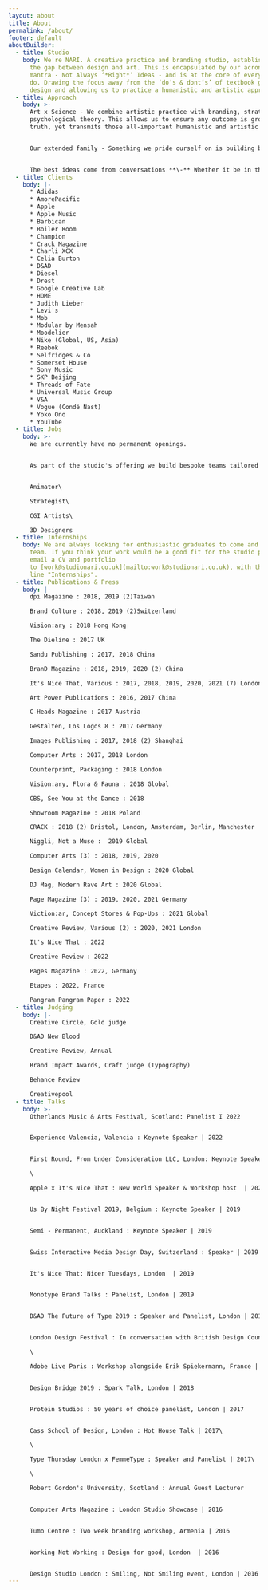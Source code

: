 ```yaml
---
layout: about
title: About
permalink: /about/
footer: default
aboutBuilder:
  - title: Studio
    body: We're NARI. A creative practice and branding studio, established to bridge
      the gap between design and art. This is encapsulated by our acronymised
      mantra - Not Always ‘*Right*’ Ideas - and is at the core of everything we
      do. Drawing the focus away from the ‘do’s & dont’s’ of textbook graphic
      design and allowing us to practice a humanistic and artistic approach.
  - title: Approach
    body: >-
      Art x Science - We combine artistic practice with branding, strategic and
      psychological theory. This allows us to ensure any outcome is grounded in
      truth, yet transmits those all-important humanistic and artistic values. 


      Our extended family - Something we pride ourself on is building bespoke teams for every project from our growing network of multi-disciplinary creatives. This ensures we have the right people on the right job and teams comprising of the most talented creatives in the industry


      The best ideas come from conversations **\-** Whether it be in the form of workshops with our clients or internal sprints within our team, we try and structure our projects in a way that we can have as many of these moments as possible.
  - title: Clients
    body: |-
      * Adidas
      * AmorePacific
      * Apple
      * Apple Music
      * Barbican
      * Boiler Room
      * Champion
      * Crack Magazine
      * Charli XCX
      * Celia Burton
      * D&AD
      * Diesel
      * Drest
      * Google Creative Lab
      * HOME
      * Judith Lieber
      * Levi's
      * Mob
      * Modular by Mensah
      * Moodelier
      * Nike (Global, US, Asia)
      * Reebok
      * Selfridges & Co
      * Somerset House
      * Sony Music
      * SKP Beijing
      * Threads of Fate
      * Universal Music Group
      * V&A
      * Vogue (Condé Nast)
      * Yoko Ono
      * YouTube
  - title: Jobs
    body: >-
      We are currently have no permanent openings.


      As part of the studio's offering we build bespoke teams tailored to the client and project, this means we are constantly looking for new partners to collaborate with. If you think your work, enthusiasm, and interest align with what we do at NARI please send your CV and Portfolio to [work@studionari.co.uk](mailto:work@studionari.co.uk), with the subject line "Freelance Position - Your title". We are looking for the following freelance positions;


      Animator\

      Strategist\

      CGI Artists\

      3D Designers
  - title: Internships
    body: We are always looking for enthusiastic graduates to come and work with the
      team. If you think your work would be a good fit for the studio please
      email a CV and portfolio
      to [work@studionari.co.uk](mailto:work@studionari.co.uk), with the subject
      line "Internships".
  - title: Publications & Press
    body: |-
      dpi Magazine : 2018, 2019 (2)Taiwan

      Brand Culture : 2018, 2019 (2)Switzerland

      Vision:ary : 2018 Hong Kong

      The Dieline : 2017 UK

      Sandu Publishing : 2017, 2018 China

      BranD Magazine : 2018, 2019, 2020 (2) China

      It's Nice That, Various : 2017, 2018, 2019, 2020, 2021 (7) London

      Art Power Publications : 2016, 2017 China

      C-Heads Magazine : 2017 Austria

      Gestalten, Los Logos 8 : 2017 Germany

      Images Publishing : 2017, 2018 (2) Shanghai

      Computer Arts : 2017, 2018 London

      Counterprint, Packaging : 2018 London

      Vision:ary, Flora & Fauna : 2018 Global

      CBS, See You at the Dance : 2018 

      Showroom Magazine : 2018 Poland

      CRACK : 2018 (2) Bristol, London, Amsterdam, Berlin, Manchester

      Niggli, Not a Muse :  2019 Global

      Computer Arts (3) : 2018, 2019, 2020

      Design Calendar, Women in Design : 2020 Global

      DJ Mag, Modern Rave Art : 2020 Global

      Page Magazine (3) : 2019, 2020, 2021 Germany

      Viction:ar, Concept Stores & Pop-Ups : 2021 Global

      Creative Review, Various (2) : 2020, 2021 London

      It's Nice That : 2022 

      Creative Review : 2022

      Pages Magazine : 2022, Germany

      Etapes : 2022, France

      Pangram Pangram Paper : 2022
  - title: Judging
    body: |-
      Creative Circle, Gold judge

      D&AD New Blood

      Creative Review, Annual

      Brand Impact Awards, Craft judge (Typography)

      Behance Review

      Creativepool
  - title: Talks
    body: >-
      Otherlands Music & Arts Festival, Scotland: Panelist I 2022


      Experience Valencia, Valencia : Keynote Speaker | 2022 


      First Round, From Under Consideration LLC, London: Keynote Speaker | 2022\

      \

      Apple x It's Nice That : New World Speaker & Workshop host  | 2021


      Us By Night Festival 2019, Belgium : Keynote Speaker | 2019


      Semi - Permanent, Auckland : Keynote Speaker | 2019


      Swiss Interactive Media Design Day, Switzerland : Speaker | 2019


      It's Nice That: Nicer Tuesdays, London  | 2019


      Monotype Brand Talks : Panelist, London | 2019


      D&AD The Future of Type 2019 : Speaker and Panelist, London | 2019


      London Design Festival : In conversation with British Design Council  | 2019\

      \

      Adobe Live Paris : Workshop alongside Erik Spiekermann, France | 2018


      Design Bridge 2019 : Spark Talk, London | 2018


      Protein Studios : 50 years of choice panelist, London | 2017


      Cass School of Design, London : Hot House Talk | 2017\

      \

      Type Thursday London x FemmeType : Speaker and Panelist | 2017\

      \

      Robert Gordon's University, Scotland : Annual Guest Lecturer


      Computer Arts Magazine : London Studio Showcase | 2016


      Tumo Centre : Two week branding workshop, Armenia | 2016


      Working Not Working : Design for good, London  | 2016


      Design Studio London : Smiling, Not Smiling event, London | 2016
---
```

